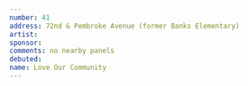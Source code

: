 ```yaml
---
number: 41
address: 72nd & Pembroke Avenue (former Banks Elementary)
artist:
sponsor:
comments: no nearby panels
debuted:
name: Love Our Community
---
```

